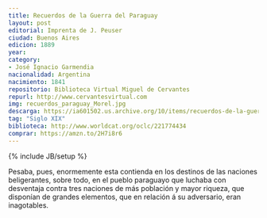 ```yaml
---
title: Recuerdos de la Guerra del Paraguay
layout: post
editorial: Imprenta de J. Peuser
ciudad: Buenos Aires 
edicion: 1889
year: 
category:
- José Ignacio Garmendia
nacionalidad: Argentina
nacimiento: 1841
repositorio: Biblioteca Virtual Miguel de Cervantes
repurl: http://www.cervantesvirtual.com
img: recuerdos_paraguay_Morel.jpg
descarga: https://ia601502.us.archive.org/10/items/recuerdos-de-la-guerra-del-paraguay/recuerdos-de-la-guerra-del-paraguay.pdf
tag: "Siglo XIX"
biblioteca: http://www.worldcat.org/oclc/221774434
comprar: https://amzn.to/2H7i8r6
---
```

{% include JB/setup %}

Pesaba, pues, enormemente esta contienda en los destinos de las naciones beligerantes, sobre todo, en el pueblo paraguayo que luchaba con desventaja contra tres naciones de más población y mayor riqueza, que disponían de grandes elementos, que en relación á su adversario, eran inagotables.
